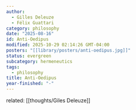 ```yaml
---
author:
  - Gilles Deleuze
  - Félix Guattari
category: philosophy
date: "2025-08-16"
id: Anti-Oedipus
modified: 2025-10-29 02:14:26 GMT-04:00
posters: "[[library/posters/anti-oedipus.jpg]]"
status: evergreen
subcategory: hermeneutics
tags:
  - philosophy
title: Anti-Oedipus
year-finished: "-"
---
```


related: [[thoughts/Giles Deleuze]]
